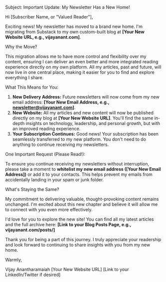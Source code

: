 Subject: Important Update: My Newsletter Has a New Home!

Hi [Subscriber Name, or "Valued Reader"],

Exciting news! My newsletter has moved to a brand new home. I'm migrating from Substack to my own custom-built blog at **[Your New Website URL, e.g., vijayanant.com]**.

Why the Move?

This migration allows me to have more control and flexibility over my content, ensuring I can deliver an even better and more integrated reading experience directly on my own platform. All my articles, past and future, will now live in one central place, making it easier for you to find and explore everything I share.

What This Means for You:

1.  **New Delivery Address:** Future newsletters will now come from my new email address: **[Your New Email Address, e.g., newsletter@vijayanant.com]**.
2.  **New Website:** All my articles and new content will now be published directly on my blog at **[Your New Website URL]**. You'll find the same in-depth insights on technology, leadership, and personal growth, but with an improved reading experience.
3.  **Your Subscription Continues:** Good news! Your subscription has been seamlessly transferred to my new platform. You don't need to do anything to continue receiving my newsletters.

One Important Request (Please Read!):

To ensure you continue receiving my newsletters without interruption, please take a moment to **whitelist my new email address ([Your New Email Address])** or add it to your contacts. This helps prevent my emails from accidentally landing in your spam or junk folder.

What's Staying the Same?

My commitment to delivering valuable, thought-provoking content remains unchanged. I'm excited about this new chapter and believe it will allow me to connect with you even more effectively.

I'd love for you to explore the new site! You can find all my latest articles and the full archive here: **[Link to your Blog Posts Page, e.g., vijayanant.com/posts/]**

Thank you for being a part of this journey. I truly appreciate your readership and look forward to continuing to share insights with you from my new home.

Warmly,

Vijay Anantharamaiah
[Your New Website URL]
[Link to your LinkedIn/Twitter if desired]
